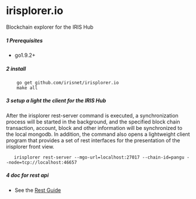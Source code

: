 # irisplorer.io
Blockchain explorer for the IRIS Hub
##### 1 Prerequisites

* go1.9.2+

##### 2 install

```golang
    go get github.com/irisnet/irisplorer.io
    make all
```

##### 3 setup a light the client for the IRIS Hub
After the irisplorer rest-server command is executed, a synchronization process will be started in the background, and the specified block chain transaction, account, block and other information will be synchronized to the local mongodb.
In addition, the command also opens a lightweight client program that provides a set of rest interfaces for the presentation of the irisplorer front view.

```golang
   irisplorer rest-server --mgo-url=localhost:27017 --chain-id=pangu --node=tcp://localhost:46657
```

##### 4 doc for rest api
- See the [Rest Guide](modules/rpc/doc.md)